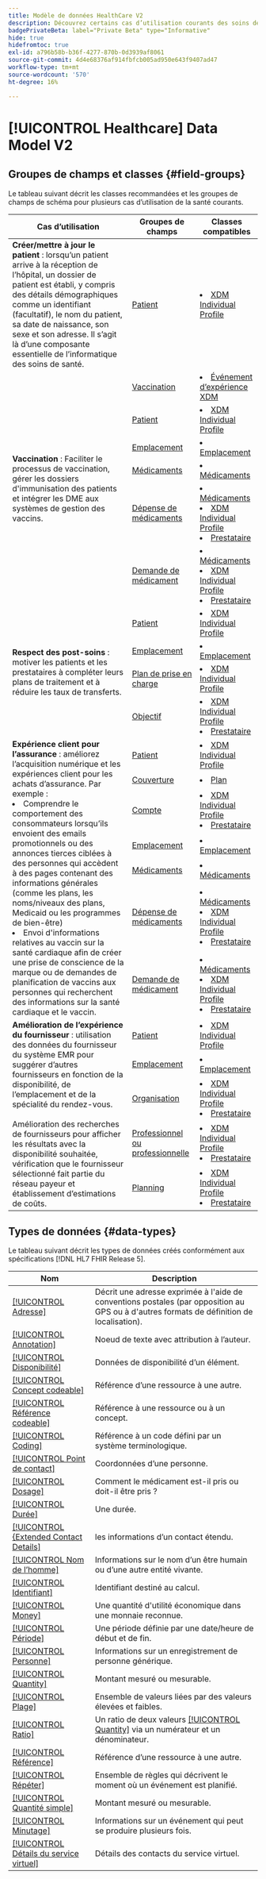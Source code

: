 ```yaml
---
title: Modèle de données HealthCare V2
description: Découvrez certains cas d’utilisation courants des soins de santé, ainsi que les meilleures classes, groupes de champs associés et types de données à utiliser.
badgePrivateBeta: label="Private Beta" type="Informative"
hide: true
hidefromtoc: true
exl-id: a796b58b-b36f-4277-870b-0d3939af8061
source-git-commit: 4d4e68376af914fbfcb005ad950e643f9407ad47
workflow-type: tm+mt
source-wordcount: '570'
ht-degree: 16%

---
```


# [!UICONTROL Healthcare] Data Model V2

## Groupes de champs et classes {#field-groups}

Le tableau suivant décrit les classes recommandées et les groupes de champs de schéma pour plusieurs cas d’utilisation de la santé courants.

<table>
  <thead>
    <tr>
      <th>Cas d’utilisation</th>
      <th>Groupes de champs</th>
      <th>Classes compatibles</th>
    </tr>
  </thead>
  <tbody>
    <tr>
      <td><strong>Créer/mettre à jour le patient</strong> : lorsqu’un patient arrive à la réception de l’hôpital, un dossier de patient est établi, y compris des détails démographiques comme un identifiant (facultatif), le nom du patient, sa date de naissance, son sexe et son adresse. Il s’agit là d’une composante essentielle de l’informatique des soins de santé.</td>
      <td><a href="../field-groups/profile/healthcare-patient.md">Patient</a></td>
      <td>
        <li><a href="../classes/individual-profile.md">XDM Individual Profile</a></li>
      </td>
    </tr>
    <tr>
      <td rowspan="6"><strong>Vaccination</strong> : Faciliter le processus de vaccination, gérer les dossiers d'immunisation des patients et intégrer les DME aux systèmes de gestion des vaccins.</td>
      <td><a href="../field-groups/event/healthcare-immunization.md">Vaccination</a></td>
      <td>
        <li><a href="../classes/experienceevent.md">Événement d’expérience XDM</a></li>
      </td>
    </tr>
    <tr>
      <td><a href="../field-groups/profile/healthcare-patient.md">Patient</a></td>
      <td>
        <li><a href="../classes/individual-profile.md">XDM Individual Profile</a></li>
      </td>
    </tr>
    <tr>
      <td><a href="../field-groups/location/healthcare-location.md">Emplacement</a></td>
      <td>
        <li><a href="../classes/location.md">Emplacement</a></li>
      </td>
    </tr>
    <tr>
      <td><a href="../field-groups/medication/healthcare-medication-v2.md">Médicaments</a></td>
      <td>
        <li><a href="../classes/medication.md">Médicaments</a></li>
      </td>
    </tr>
    <tr>
      <td><a href="../field-groups/medication/healthcare-medication-dispense.md">Dépense de médicaments</a></td>
      <td>
        <li><a href="../classes/medication.md">Médicaments</a></li>
        <li><a href="../classes/individual-profile.md">XDM Individual Profile</a></li>
        <li><a href="../classes/provider.md">Prestataire</a></li>
      </td>
    </tr>
    <tr>
      <td><a href="../field-groups/medication/healthcare-medication-request.md">Demande de médicament</a></td>
      <td>
        <li><a href="../classes/medication.md">Médicaments</a></li>
        <li><a href="../classes/individual-profile.md">XDM Individual Profile</a></li>
        <li><a href="../classes/provider.md">Prestataire</a></li>
      </td>
    </tr>
    <tr>
      <td rowspan="4"><strong>Respect des post-soins</strong> : motiver les patients et les prestataires à compléter leurs plans de traitement et à réduire les taux de transferts.</td>
      <td><a href="../field-groups/profile/healthcare-patient.md">Patient</a></td>
      <td>
        <li><a href="../classes/individual-profile.md">XDM Individual Profile</a></li>
      </td>
    </tr>
    <tr>
      <td><a href="../field-groups/location/healthcare-location.md">Emplacement</a></td>
      <td>
        <li><a href="../classes/location.md">Emplacement</a></li>
      </td>
    </tr>
    <tr>
      <td><a href="../field-groups/profile/healthcare-care-plan.md">Plan de prise en charge</a></td>
      <td>
        <li><a href="../classes/individual-profile.md">XDM Individual Profile</a></li>
      </td>
    </tr>
    <tr>
      <td><a href="../field-groups/profile/healthcare-goal.md">Objectif</a></td>
      <td>
        <li><a href="../classes/individual-profile.md">XDM Individual Profile</a></li>
        <li><a href="../classes/provider.md">Prestataire</a></li>
      </td>
    </tr>
    <tr>
      <td rowspan="7"><strong>Expérience client pour l’assurance</strong> : améliorez l’acquisition numérique et les expériences client pour les achats d’assurance. Par exemple : 
        <li> Comprendre le comportement des consommateurs lorsqu’ils envoient des emails promotionnels ou des annonces tierces ciblées à des personnes qui accèdent à des pages contenant des informations générales (comme les plans, les noms/niveaux des plans, Medicaid ou les programmes de bien-être)
        </li> 
        <li> Envoi d'informations relatives au vaccin sur la santé cardiaque afin de créer une prise de conscience de la marque ou de demandes de planification de vaccins aux personnes qui recherchent des informations sur la santé cardiaque et le vaccin.
        </li>
      </td>
      <td><a href="../field-groups/profile/healthcare-patient.md">Patient</a></td>
      <td>
        <li><a href="../classes/individual-profile.md">XDM Individual Profile</a></li>
      </td>
    </tr>
    <tr>
      <td><a href="../field-groups/plan/healthcare-coverage.md">Couverture</a></td>
      <td>
        <li><a href="../classes/plan.md">Plan</a></li>
      </td>
    </tr>
    <tr>
      <td><a href="../field-groups/profile/healthcare-account.md">Compte</a></td>
      <td>
        <li><a href="../classes/individual-profile.md">XDM Individual Profile</a></li>
        <li><a href="../classes/provider.md">Prestataire</a></li>
      </td>
    </tr>
    <tr>
      <td><a href="../field-groups/location/healthcare-location.md">Emplacement</a></td>
      <td>
        <li><a href="../classes/location.md">Emplacement</a></li>
      </td>
    </tr>
      <tr>
      <td><a href="../field-groups/medication/healthcare-medication-v2.md">Médicaments</a></td>
      <td>
        <li><a href="../classes/medication.md">Médicaments</a></li>
      </td>
    </tr>
    <tr>
      <td><a href="../field-groups/medication/healthcare-medication-dispense.md">Dépense de médicaments</a></td>
      <td>
        <li><a href="../classes/medication.md">Médicaments</a></li>
        <li><a href="../classes/individual-profile.md">XDM Individual Profile</a></li>
        <li><a href="../classes/provider.md">Prestataire</a></li>
      </td>
    </tr>
    <tr>
      <td><a href="../field-groups/medication/healthcare-medication-request.md">Demande de médicament</a></td>
      <td>
        <li><a href="../classes/medication.md">Médicaments</a></li>
        <li><a href="../classes/individual-profile.md">XDM Individual Profile</a></li>
        <li><a href="../classes/provider.md">Prestataire</a></li>
      </td>
    </tr>
    <tr>
      <td rowspan="5"><strong>Amélioration de l’expérience du fournisseur</strong> : utilisation des données du fournisseur du système EMR pour suggérer d’autres fournisseurs en fonction de la disponibilité, de l’emplacement et de la spécialité du rendez-vous. <br> <br>Amélioration des recherches de fournisseurs pour afficher les résultats avec la disponibilité souhaitée, vérification que le fournisseur sélectionné fait partie du réseau payeur et établissement d’estimations de coûts.
      </td>
      <td><a href="../field-groups/profile/healthcare-patient.md">Patient</a></td>
      <td>
        <li><a href="../classes/individual-profile.md">XDM Individual Profile</a></li>
      </td>
    </tr>
    <tr>
      <td><a href="../field-groups/location/healthcare-location.md">Emplacement</a></td>
      <td>
        <li><a href="../classes/location.md">Emplacement</a></li>
      </td>
    </tr>
    <tr>
      <td><a href="../field-groups/profile/healthcare-organization.md">Organisation</a></td>
      <td>
        <li><a href="../classes/individual-profile.md">XDM Individual Profile</a></li>
        <li><a href="../classes/provider.md">Prestataire</a></li>
      </td>
    </tr>
    <tr>
      <td><a href="../field-groups/profile/healthcare-practioner.md">Professionnel ou professionnelle</a></td>
      <td>
        <li><a href="../classes/individual-profile.md">XDM Individual Profile</a></li>
        <li><a href="../classes/provider.md">Prestataire</a></li>
      </td>
    </tr>
    <tr>
      <td><a href="../field-groups/profile/healthcare-schedule.md">Planning</a></td>
      <td>
        <li><a href="../classes/individual-profile.md">XDM Individual Profile</a></li>
        <li><a href="../classes/provider.md">Prestataire</a></li>
      </td>
    </tr>
  </tbody>
</table>

## Types de données {#data-types}

Le tableau suivant décrit les types de données créés conformément aux spécifications [!DNL HL7 FHIR Release 5].

| Nom | Description |
| --- | --- |
| [[!UICONTROL Adresse]](../data-types/healthcare/address.md) | Décrit une adresse exprimée à l&#39;aide de conventions postales (par opposition au GPS ou à d&#39;autres formats de définition de localisation). |
| [[!UICONTROL Annotation]](../data-types/healthcare/annotation.md) | Noeud de texte avec attribution à l’auteur. |
| [[!UICONTROL Disponibilité]](../data-types/healthcare/availability.md) | Données de disponibilité d’un élément. |
| [[!UICONTROL Concept codeable]](../data-types/healthcare/codeable-concept.md) | Référence d’une ressource à une autre. |
| [[!UICONTROL Référence codeable]](../data-types/healthcare/codeable-reference.md) | Référence à une ressource ou à un concept. |
| [[!UICONTROL Coding]](../data-types/healthcare/coding.md) | Référence à un code défini par un système terminologique. |
| [[!UICONTROL Point de contact]](../data-types/healthcare/contact-point.md) | Coordonnées d’une personne. |
| [[!UICONTROL Dosage]](../data-types/healthcare/dosage.md) | Comment le médicament est-il pris ou doit-il être pris ? |
| [[!UICONTROL Durée]](../data-types/healthcare/duration.md) | Une durée. |
| [[!UICONTROL  {Extended Contact Details]](../data-types/healthcare/extended-contact-detail.md) | les informations d’un contact étendu. |
| [[!UICONTROL Nom de l’homme]](../data-types/healthcare/human-name.md) | Informations sur le nom d’un être humain ou d’une autre entité vivante. |
| [[!UICONTROL Identifiant]](../data-types/healthcare/identifier.md) | Identifiant destiné au calcul. |
| [[!UICONTROL Money]](../data-types/healthcare/money.md) | Une quantité d&#39;utilité économique dans une monnaie reconnue. |
| [[!UICONTROL Période]](../data-types/healthcare/period.md) | Une période définie par une date/heure de début et de fin. |
| [[!UICONTROL Personne]](../data-types/healthcare/person.md) | Informations sur un enregistrement de personne générique. |
| [[!UICONTROL Quantity]](../data-types/healthcare/quantity.md) | Montant mesuré ou mesurable. |
| [[!UICONTROL Plage]](../data-types/healthcare/range.md) | Ensemble de valeurs liées par des valeurs élevées et faibles. |
| [[!UICONTROL Ratio]](../data-types/healthcare/ratio.md) | Un ratio de deux valeurs [[!UICONTROL Quantity]](../data-types/healthcare/quantity.md) via un numérateur et un dénominateur. |
| [[!UICONTROL Référence]](../data-types/healthcare/reference.md) | Référence d’une ressource à une autre. |
| [[!UICONTROL Répéter]](../data-types/healthcare/repeat.md) | Ensemble de règles qui décrivent le moment où un événement est planifié. |
| [[!UICONTROL Quantité simple]](../data-types/healthcare/simple-quantity.md) | Montant mesuré ou mesurable. |
| [[!UICONTROL Minutage]](../data-types/healthcare/timing.md) | Informations sur un événement qui peut se produire plusieurs fois. |
| [[!UICONTROL Détails du service virtuel]](../data-types/healthcare/virtual-service-detail.md) | Détails des contacts du service virtuel. |
